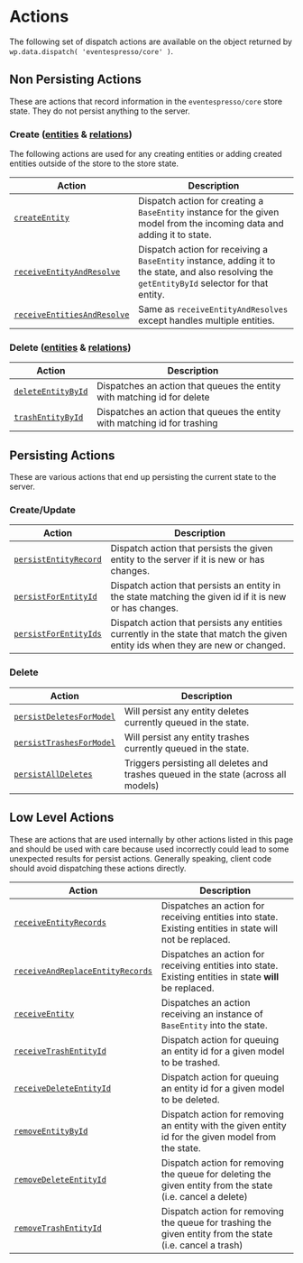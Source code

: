 # Actions
The following set of dispatch actions are available on the object returned by `wp.data.dispatch( 'eventespresso/core' )`.

## Non Persisting Actions
These are actions that record information in the `eventespresso/core` store state.  They do not persist anything to the server.

### Create ([entities](./entities/create.md) & [relations](./relations/create.md))
The following actions are used for any creating entities or adding created entities outside of the store to the store state.

| Action                                                                                           |       Description                                                                                                                                    |
| -------------------------------------------------------------------------------------------------| -----------------------------------------------------------------------------------------------------------------------------------------------------|
| [`createEntity`](./entities/create.md#createentity-modelname-entity-)                            |       Dispatch action for creating a `BaseEntity` instance for the given model from the incoming data and adding it to state.                        |
| [`receiveEntityAndResolve`](./entities/create.md#receiveentityandresolve-entity-)                |       Dispatch action for receiving a `BaseEntity` instance, adding it to the state, and also resolving the `getEntityById` selector for that entity.|
| [`receiveEntitiesAndResolve`](./entities/create.md#receiveentitiesandresolve-modelname-entities-)|       Same as `receiveEntityAndResolves` except handles multiple entities.                                                                           |

### Delete ([entities](./entities/delete.md) & [relations](./relations/delete.md))

| Action                                                                         | Description                                                               |
| -------------------------------------------------------------------------------| ------------------------------------------------------------------------- |
| [`deleteEntityById`](./entities/delete.md#deleteentitybyid-modelname-entityid-)| Dispatches an action that queues the entity with matching id for delete   |
| [`trashEntityById`](./entities/delete.md#trashentitybyid-modelname-entityid-)  | Dispatches an action that queues the entity with matching id for trashing |

## Persisting Actions
These are various actions that end up persisting the current state to the server.

### Create/Update

| Action                                                                                   |Description                                                                                                                     |
| -----------------------------------------------------------------------------------------|------------------------------------------------------------------------------------------------------------------------------- |
| [`persistEntityRecord`](./entities/persist.md#persistentityrecord-modelname-entity-)     |Dispatch action that persists the given entity to the server if it is new or has changes.                                       |
| [`persistForEntityId`](./entities/persist.md#persistforentityid-modelname-entityid-)     |Dispatch action that persists an entity in the state matching the given id if it is new or has changes.                         |
| [`persistForEntityIds`](./entities/persist.md#persistforentityids-modelname-entityids---)|Dispatch action that persists any entities currently in the state that match the given entity ids when they are new or changed. |

### Delete

| Action                                                                             | Description                                                                        |
| -----------------------------------------------------------------------------------| -----------------------------------------------------------------------------------|
| [`persistDeletesForModel`](./entities/persist.md#persistdeletesformodel-modelname-)| Will persist any entity deletes currently queued in the state.                     |
| [`persistTrashesForModel`](./entities/persist.md#persisttrashesformodel-modelname-)| Will persist any entity trashes currently queued in the state.                     |
| [`persistAllDeletes`](./entities/persist.md#persistalldeletes)                     | Triggers persisting all deletes and trashes queued in the state (across all models)|

## Low Level Actions
These are actions that are used internally by other actions listed in this page and should be used with care because used incorrectly could lead to some unexpected results for persist actions.  Generally speaking, client code should avoid dispatching these actions directly.

| Action                                                                                                          | Description                                                                                                |
| ----------------------------------------------------------------------------------------------------------------| ---------------------------------------------------------------------------------------------------------- |
| [`receiveEntityRecords`](./entities/low-level.md#receiveentityrecords-modelname-entities---)                    | Dispatches an action for receiving entities into state. Existing entities in state will not be replaced.   |
| [`receiveAndReplaceEntityRecords`](./entities/low-level.md#receiveandreplaceentityrecords-modelname-entities---)| Dispatches an action for receiving entities into state. Existing entities in state **will** be replaced.   |
| [`receiveEntity`](./entities/low-level.md#receiveentity-entity-)                                                | Dispatches an action receiving an instance of `BaseEntity` into the state.                                 |
| [`receiveTrashEntityId`](./entities/low-level.md#receivetrashentityid-modelname-entityid-)                      | Dispatch action for queuing an entity id for a given model to be trashed.                                  |
| [`receiveDeleteEntityId`](./entities/low-level.md#receivedeleteentityid-modelname-entityid-)                    | Dispatch action for queuing an entity id for a given model to be deleted.                                  |
| [`removeEntityById`](./entities/low-level.md#removeentitybyid-modelname-entityid-)                              | Dispatch action for removing an entity with the given entity id for the given model from the state.        |
| [`removeDeleteEntityId`](./entities/low-level.md#removedeleteentityid-modelname-entityid-)                      | Dispatch action for removing the queue for deleting the given entity from the state (i.e. cancel a delete) |
| [`removeTrashEntityId`](./entities/low-level.md#removetrashentityid-modelname-entityid-)                        | Dispatch action for removing the queue for trashing the given entity from the state (i.e. cancel a trash)  |